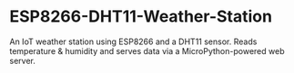 # ESP8266-DHT11-Weather-Station
An IoT weather station using ESP8266 and a DHT11 sensor. Reads temperature &amp; humidity and serves data via a MicroPython-powered web server.
